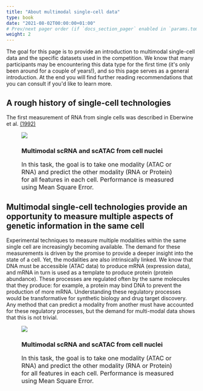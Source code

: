 ```yaml
---
title: "About multimodal single-cell data"
type: book
date: "2021-08-02T00:00:00+01:00"
# Prev/next pager order (if `docs_section_pager` enabled in `params.toml`)
weight: 2
---
```

The goal for this page is to provide an introduction to multimodal single-cell data and the specific datasets used in the competition. We know that many participants may be encountering this data type for the first time (it's only been around for a couple of years!), and so this page serves as a general introduction. At the end you will find further reading recommendations that you can consult if you'd like to learn more.

## A rough history of single-cell technologies

The first measurement of RNA from single cells was described in Eberwine et al. [(1992)](https://www.pnas.org/content/89/7/3010)

<figure>
  <img src="/media/learning/timeline.png">
  <figcaption>
    <h3>
      Multimodal scRNA and scATAC from cell nuclei
    </h3>
    <p style="font-size: medium;">
      In this task, the goal is to take one modality (ATAC or RNA) and predict the other modality (RNA or Protein) for all features in each cell. Performance is measured using Mean Square Error.
    </p>
  </figcaption>
</figure>

## Multimodal single-cell technologies provide an opportunity to measure multiple aspects of genetic information in the same cell
Experimental techniques to measure multiple modalities within the same single cell are increasingly becoming available. The demand for these measurements is driven by the promise to provide a deeper insight into the state of a cell. Yet, the modalities are also intrinsically linked. We know that DNA must be accessible (ATAC data) to produce mRNA (expression data), and mRNA in turn is used as a template to produce protein (protein abundance). These processes are regulated often by the same molecules that they produce: for example, a protein may bind DNA to prevent the production of more mRNA. Understanding these regulatory processes would be transformative for synthetic biology and drug target discovery. Any method that can predict a modality from another must have accounted for these regulatory processes, but the demand for multi-modal data shows that this is not trivial.

<figure>
  <img src="/media/learning/ATAC-seq.svg">
  <figcaption>
    <h3>
      Multimodal scRNA and scATAC from cell nuclei
    </h3>
    <p style="font-size: medium;">
      In this task, the goal is to take one modality (ATAC or RNA) and predict the other modality (RNA or Protein) for all features in each cell. Performance is measured using Mean Square Error.
    </p>
  </figcaption>
</figure>
